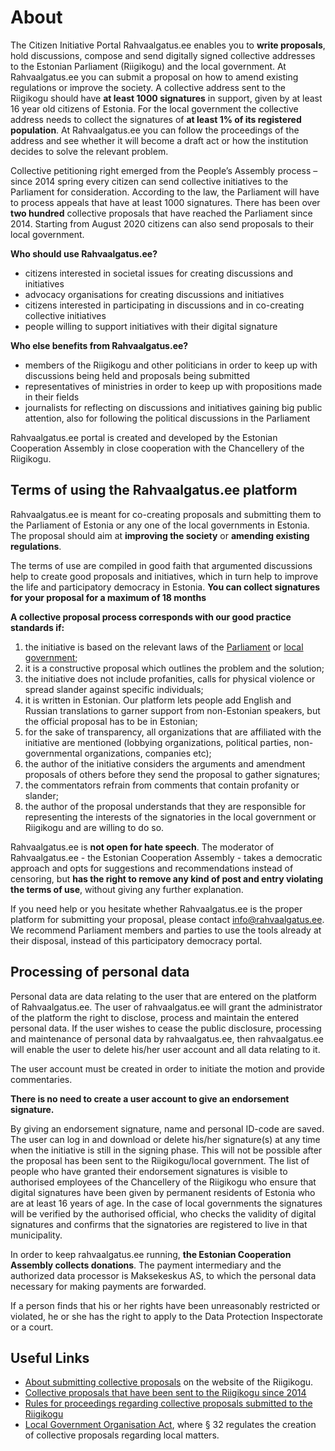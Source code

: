 # About

The Citizen Initiative Portal Rahvaalgatus.ee enables you to **write proposals**, hold discussions, compose and send digitally signed collective addresses to the Estonian Parliament (Riigikogu) and the local government. At Rahvaalgatus.ee you can submit a proposal on how to amend existing regulations or improve the society. A collective address sent to the Riigikogu should have **at least 1000 signatures** in support, given by at least 16 year old citizens of Estonia. For the local government the collective address needs to collect the signatures of **at least 1% of its registered population**. At Rahvaalgatus.ee you can follow the proceedings of the address and see whether it will become a draft act or how the institution decides to solve the relevant problem.

Collective petitioning right emerged from the People’s Assembly process – since 2014 spring every citizen can send collective initiatives to the Parliament for consideration. According to the law, the Parliament will have to process appeals that have at least 1000 signatures. There has been over **two hundred** collective proposals that have reached the Parliament since 2014. Starting from August 2020 citizens can also send proposals to their local government. 

**Who should use Rahvaalgatus.ee?**

- citizens interested in societal issues for creating discussions and initiatives
- advocacy organisations for creating discussions and initiatives
- citizens interested in participating in discussions and in co-creating collective initiatives
- people willing to support initiatives with their digital signature

**Who else benefits from Rahvaalgatus.ee?**

- members of the Riigikogu and other politicians in order to keep up with discussions being held and proposals being submitted
- representatives of ministries in order to keep up with propositions made in their fields
- journalists for reflecting on discussions and initiatives gaining big public attention, also for following the political discussions in the Parliament

Rahvaalgatus.ee portal is created and developed by the Estonian Cooperation Assembly in close cooperation with the Chancellery of the Riigikogu.

## <a id="tos"></a> Terms of using the Rahvaalgatus.ee platform

Rahvaalgatus.ee is meant for co-creating proposals and submitting them to the Parliament of Estonia or any one of the local governments in Estonia. The proposal should aim at **improving the society** or **amending existing regulations**. 

The terms of use are compiled in good faith that argumented discussions help to create good proposals and initiatives, which in turn help to improve the life and participatory democracy in Estonia. **You can collect signatures for your proposal for a maximum of 18 months**

**A collective proposal process corresponds with our good practice standards if:**

1. the initiative is based on the relevant laws of the [Parliament](https://www.riigiteataja.ee/en/eli/512032015002/consolide#para152b9) or [local government](https://www.riigiteataja.ee/en/eli/530082021001/consolide);
2. it is a constructive proposal which outlines the problem and the solution;
3. the initiative does not include profanities, calls for physical violence or spread slander against specific individuals;
4. it is written in Estonian. Our platform lets people add English and Russian translations to garner support from non-Estonian speakers, but the official proposal has to be in Estonian;
5. for the sake of transparency, all organizations that are affiliated with the initiative are mentioned (lobbying organizations, political parties, non-governmental organizations, companies etc);
6. the author of the initiative considers the arguments and amendment proposals of others before they send the proposal to gather signatures;
7. the commentators refrain from comments that contain profanity or slander;
8. the author of the proposal understands that they are responsible for representing the interests of the signatories in the local government or Riigikogu and are willing to do so.

Rahvaalgatus.ee is **not open for hate speech**. The moderator of Rahvaalgatus.ee - the Estonian Cooperation Assembly - takes a democratic approach and opts for suggestions and recommendations instead of censoring, but **has the right to remove any kind of post and entry violating the terms of use**, without giving any further explanation. 

If you need help or you hesitate whether Rahvaalgatus.ee is the proper platform for submitting your proposal, please contact info@rahvaalgatus.ee. We recommend Parliament members and parties to use the tools already at their disposal, instead of this participatory democracy portal.


## Processing of personal data
Personal data are data relating to the user that are entered on the platform of Rahvaalgatus.ee. The user of rahvaalgatus.ee will grant the administrator of the platform the right to disclose, process and maintain the entered personal data. If the user wishes to cease the public disclosure, processing and maintenance of personal data by rahvaalgatus.ee, then rahvaalgatus.ee will enable the user to delete his/her user account and all data relating to it.

The user account must be created in order to initiate the motion and provide commentaries.

**There is no need to create a user account to give an endorsement signature.**

By giving an endorsement signature, name and personal ID-code are saved. The user can log in and download or delete his/her signature(s) at any time when the initiative is still in the signing phase. This will not be possible after the proposal has been sent to the Riigikogu/local government.
The list of people who have granted their endorsement signatures is visible to authorised employees of the Chancellery of the Riigikogu who ensure that digital signatures have been given by permanent residents of Estonia who are at least 16 years of age. In the case of local governments the signatures will be verified by the authorised official, who checks the validity of digital signatures and confirms that the signatories are registered to live in that municipality.

In order to keep rahvaalgatus.ee running, **the Estonian Cooperation Assembly collects donations**. The payment intermediary and the authorized data processor is Maksekeskus AS, to which the personal data necessary for making payments are forwarded.

If a person finds that his or her rights have been unreasonably restricted or violated, he or she has the right to apply to the Data Protection Inspectorate or a court.

## Useful Links

- [About submitting collective proposals](https://www.riigikogu.ee/en/introduction-and-history/have-your-say/submit-collective-proposal) on the website of the Riigikogu.
- [Collective proposals that have been sent to the Riigikogu since 2014](https://www.riigikogu.ee/tutvustus-ja-ajalugu/raakige-kaasa/esitage-kollektiivne-poordumine/riigikogule-esitatud-kollektiivsed-poordumised)
- [Rules for proceedings regarding collective proposals submitted to the Riigikogu](https://www.riigiteataja.ee/en/eli/512032015002/consolide#para152b9)
- [Local Government Organisation Act](https://www.riigiteataja.ee/en/eli/530082021001/consolide), where § 32 regulates the creation of collective proposals regarding local matters.
